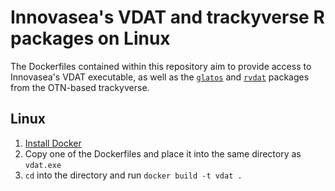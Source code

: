 # Innovasea's VDAT and trackyverse R packages on Linux

The Dockerfiles contained within this repository aim to provide access to Innovasea's VDAT executable, as well as the [`glatos`](https://github.com/ocean-tracking-network/glatos) and [`rvdat`](https://github.com/mhpob/rvdat) packages from the OTN-based trackyverse.

## Linux
1. [Install Docker](https://docs.docker.com/engine/install/)
2. Copy one of the Dockerfiles and place it into the same directory as `vdat.exe`
3. `cd` into the directory and run `docker build -t vdat .`